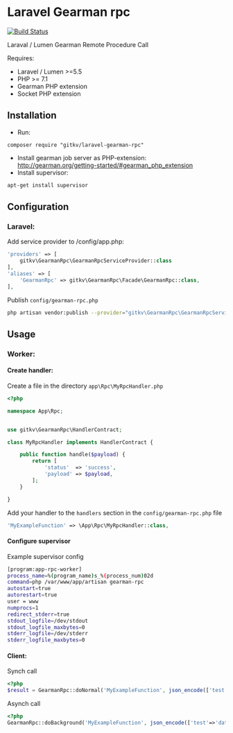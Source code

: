Laravel Gearman rpc
===================

[![Build Status](https://travis-ci.org/gitkv/laravel-gearman-rpc.svg?branch=master)](https://travis-ci.org/gitkv/laravel-gearman-rpc)

Laraval / Lumen Gearman Remote Procedure Call

Requires:
* Laravel / Lumen >=5.5
* PHP >= 7.1
* Gearman PHP extension
* Socket PHP extension


Installation
------------
* Run:
```code
composer require "gitkv/laravel-gearman-rpc"
```
* Install gearman job server as PHP-extension: http://gearman.org/getting-started/#gearman_php_extension<br />
* Install supervisor:
```bash
apt-get install supervisor
```

Configuration
-------------
### Laravel:
Add service provider to /config/app.php:
```php
'providers' => [
    gitkv\GearmanRpc\GearmanRpcServiceProvider::class
],
'aliases' => [
    'GearmanRpc' => gitkv\GearmanRpc\Facade\GearmanRpc::class,
],
```

Publish `config/gearman-rpc.php`
```bash
php artisan vendor:publish --provider="gitkv\GearmanRpc\GearmanRpcServiceProvider" --tag=config
```


Usage
-----
### Worker:
#### Create handler:
Create a file in the directory `app\Rpc\MyRpcHandler.php`
```php
<?php

namespace App\Rpc;


use gitkv\GearmanRpc\HandlerContract;

class MyRpcHandler implements HandlerContract {

    public function handle($payload) {
        return [
            'status'  => 'success',
            'payload' => $payload,
        ];
    }

}
```

Add your handler to the `handlers` section in the `config/gearman-rpc.php` file

```php
'MyExampleFunction' => \App\Rpc\MyRpcHandler::class,
```

#### Configure supervisor
Example supervisor config

```bash
[program:app-rpc-worker]
process_name=%(program_name)s_%(process_num)02d
command=php /var/www/app/artisan gearman-rpc
autostart=true
autorestart=true
user = www
numprocs=1
redirect_stderr=true
stdout_logfile=/dev/stdout
stdout_logfile_maxbytes=0
stderr_logfile=/dev/stderr
stderr_logfile_maxbytes=0
``` 

#### Client:
Synch call
```php
<?php
$result = GearmanRpc::doNormal('MyExampleFunction', json_encode(['test'=>'data']));
```

Asynch call
```php
<?php
GearmanRpc::doBackground('MyExampleFunction', json_encode(['test'=>'data']));
```